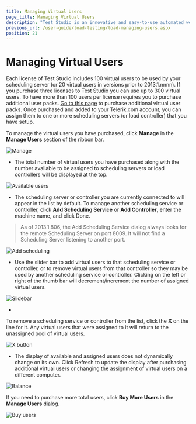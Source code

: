 ```yaml
---
title: Managing Virtual Users
page_title: Managing Virtual Users
description: "Test Studio is an innovative and easy-to-use automated web, WPF and load testing solution. Test Studio tests support essential technologies like ASP.NET AJAX, Silverlight, PHP and MVC. HTML5, Testing framework, functional testing, performance testing, load testing, exploratory testing, manual testing."
previous_url: /user-guide/load-testing/load-managing-users.aspx
position: 21
---
```

# Managing Virtual Users

Each license of Test Studio includes 100 virtual users to be used by your scheduling server (or 20 virtual users in versions prior to 2013.1.nnnn). If you purchase three licenses to Test Studio you can use up to 300 virtual users. To have more than 100 users per license requires you to purchase additional user packs. <a href="http://www.telerik.com/purchase/teststudio" target="_blank">Go to this page</a> to purchase additional virtual user packs. Once purchased and added to your Telerik.com account, you can assign them to one or more scheduling servers (or load controller) that you have setup.

To manage the virtual users you have purchased, click **Manage** in the **Manage Users** section of the ribbon bar.

![Manage][1]

- The total number of virtual users you have purchased along with the number available to be assigned to scheduling servers or load controllers will be displayed at the top.

![Available users][2]

- The scheduling server or controller you are currently connected to will appear in the list by default. To manage another scheduling service or controller, click **Add Scheduling Service** or **Add Controller**, enter the machine name, and click Done.

> As of 2013.1.806, the Add Scheduling Service dialog always looks for the remote Scheduling Server on port 8009. It will not find a Scheduling Server listening to another port.

![Add scheduling][3]

- Use the slider bar to add virtual users to that scheduling service or controller, or to remove virtual users from that controller so they may be used by another scheduling service or controller. Clicking on the left or right of the thumb bar will decrement/increment the number of assigned virtual users.

![Slidebar][4]

- 
 To remove a scheduling service or controller from the list, click the **X** on the line for it. Any virtual users that were assigned to it will return to the unassigned pool of virtual users.

![X button][5]

- The display of available and assigned users does not dynamically change on its own. Click Refresh to update the display after purchasing additional virtual users or changing the assignment of virtual users on a different computer.

![Balance][6]

If you need to purchase more total users, click **Buy More Users** in the **Manage Users** dialog. 

![Buy users][7]

[1]: /img/features/testing-types/load-testing/managing-vu/fig1.png
[2]: /img/features/testing-types/load-testing/managing-vu/fig2.png
[3]: /img/features/testing-types/load-testing/managing-vu/fig3.png
[4]: /img/features/testing-types/load-testing/managing-vu/fig4.png
[5]: /img/features/testing-types/load-testing/managing-vu/fig5.png
[6]: /img/features/testing-types/load-testing/managing-vu/fig6.png
[7]: /img/features/testing-types/load-testing/managing-vu/fig7.png

